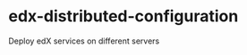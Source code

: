 edx-distributed-configuration
=============================

Deploy edX services on different servers
